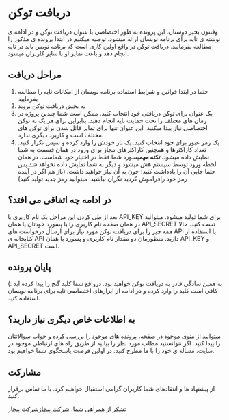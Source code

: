 # دریافت توکن
وقتتون بخیر دوستان. این پرونده به طور اختصاصی با عنوان دریافت توکن و در ادامه ی  نوشته ی تایه برای برنامه نویسان ارائه میشود.
توصیه میکنیم در ابتدا پرونده ی مذکور را مطالعه بفرمایید.
دریافت توکن در واقع اولین کاری است که برنامه نویس باید در تایه انجام دهد و باعث تمایز او با سایر کاربران میشود.
## مراحل دریافت
1. حتما در ابتدا قوانین و شرایط استفاده برنامه نویسان از امکانات تایه را مطالعه بفرمایید
2. به بخش دریافت توکن بروید
3. یک عنوان برای توکن دریافتی خود انتخاب کنید. ممکن است شما چندین پروژه در زمان های مختلف را تحت حمایت تایه انجام دهید. بنابراین برای هر یک به توکن اختصاصی نیاز پیدا میکنید. این عنوان تنها برای تمایز قائل شدن برای توکن های مختلف است و کاربرد دیگری ندارد.
4. یک رمز عبور برای خود انتخاب کنید. یک بار خودش را وارد کرده و سپس تکرار کنید. تعداد کاراکترها و همچنین کاراکترهای مجاز برای ورود در همان قسمت به شما نمایش داده میشود. ***نکته مهم***پسورد شما فقط در اختیار خود شماست. در همان لحظه ورود توسط سیستم هش میشود و دیگر به شما نمایش داده نخواهد شد.پس حتما جایی آن را یادداشت کنید؛ چون به آن نیاز خواهید داشت. (باز هم اگر در آینده رمز خود رافراموش کردید نگران نباشید. میتوانید رمز جدید تولید کنید)
## در ادامه چه اتفاقی می افتد؟
بعد از طی کردن این مراحل یک نام کاربری یا API_KEY برای شما تولید میشود. میتوانید در همان صفحه نام کاربری را با پسورد خودتان یا همان API_SECRET تست کنید.
حالا همه چیز را برای دریافت توکن مورد نیاز برای ارسال درخواست های API یا استفاده از کتابخانه ی API دارید.
منظورمان دو مقدار نام کاربری و پسورد یا همان API_KEY و API_SECRET است.
## پایان پرونده
به همین سادگی قادر به دریافت توکن خواهید بود. درواقع شما کلید گنج را پیدا کرده اید :) کافی است کلید را وارد کرده و  در ادامه از ابزارهای اختصاصی تایه برای برنامه نویسان استفاده کنید.
## به اطلاعات خاص دیگری نیاز دارید؟
میتوانید از منوی موجود در صفحه، پرونده های موجود را بررسی کرده و جواب سوالاتتان را پیدا کنید. اگر نتوانستید مطلب مورد نظر را بیابید از طریق راه های ارتباطی موجود در سایت، مسأله ی خود را با ما مطرح کنید. در اولین فرصت پاسخگوی شما خواهیم بود.
## مشارکت
از پیشنهاد ها و انتقادهای شما کاربران گرامی استقبال خواهیم کرد. با ما تماس برقرار کنید.

تشکر از همراهی شما،
[شرکت پیچاز](https://pchas.ir/)شرکت پیچاز
